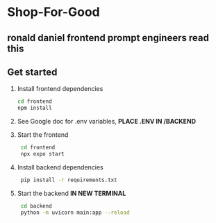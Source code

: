 # Shop-For-Good

## ronald daniel frontend prompt engineers read this

## Get started

1. Install frontend dependencies

   ```bash
   cd frontend
   npm install
   ```
   
2. See Google doc for .env variables, **PLACE .ENV IN /BACKEND**

3. Start the frontend

   ```bash
    cd frontend
    npx expo start
   ```

4. Install backend dependencies
   ```bash
    pip install -r requirements.txt
   ```

5. Start the backend **IN NEW TERMINAL**

   ```bash
    cd backend
    python -m uvicorn main:app --reload 
   ```

